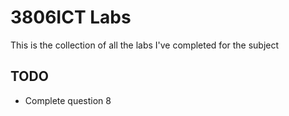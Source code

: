 # 3806ICT Labs
This is the collection of all the labs I've completed for the subject
## TODO
* Complete question 8
